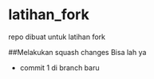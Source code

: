 # latihan_fork
repo dibuat untuk latihan fork

##Melakukan squash changes
Bisa lah ya 
* commit 1 di branch baru

